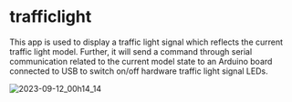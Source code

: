 # trafficlight
This app is used to display a traffic light signal which reflects the current traffic light model. Further, it will send a command through serial communication related to the current model state to an Arduino board connected to USB to switch on/off hardware traffic light signal LEDs.

![2023-09-12_00h14_14](https://github.com/ssenegas/trafficlight/assets/9662172/32106cbc-8b96-4768-8856-4d78f28300a2)
